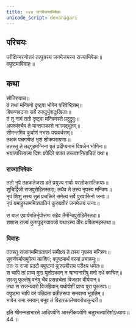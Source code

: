 ```yaml
---  
title: ०४४ जनमेजयाभिषेकः
unicode_script: devanagari
---  
```


## परिचयः

परीक्षिन्मरणोत्तरं तत्पुत्रस्य जनमेजयस्य राज्याभिषेकः॥  
वपुष्टमाविवाहः॥  

## कथा

सौतिरुवाच॥  
तं तथा मन्त्रिणो दृष्ट्वा भोगेन परिवेष्टितम्॥  
विषण्णवदनाः सर्वे रुरुदुर्भृशदुःखिताः॥  
तं तु नागं ततो दृष्ट्वा मन्त्रिणस्ते प्रदुद्रुवुः॥  
अपश्यंश्चैव ते यान्तमाकाशे नागमद्भुतम्॥  
सीमन्तमिव कुर्वाणं नभसः पद्मवर्चसम्॥  
तक्षकं पन्नगश्रेष्ठं भृशं शोकपरायणाः॥  
ततस्तु ते तद्गृहमग्निना वृतं प्रदीप्यमानं विषजेन भोगिनः॥  
भयात्परित्यज्य दिशः प्रपेदिरे पपात तच्चाशनिताडितं यथा॥  

### राज्याभिषेकः
ततो नृपे तक्षकतेजसा हते प्रयुज्य सर्वाः परलोकसत्क्रियाः॥  
शुचिर्द्विजो राजपुरोहितस्तदा; तथैव ते तस्य नृपस्य मन्त्रिणः॥  
नृपं शिशुं तस्य सुतं प्रचक्रिरे समेत्य सर्वे पुरवासिनो जनाः॥  
नृपं यमाहुस्तममित्रघातिनं कुरुप्रवीरं जनमेजयं जनाः॥  

स बाल एवार्यमतिर्नृपोत्तमः सहैव तैर्मन्त्रिपुरोहितैस्तदा॥  
शशास राज्यं कुरुपुङ्गवाग्रजो यथाऽस्य वीरः प्रपितामहस्तथा॥  

### विवाहः
ततस्तु राजानममित्रतापनं समीक्ष्य ते तस्य नृपस्य मन्त्रिणः॥  
सुवर्णवर्माणमुपेत्य काशिपं; वपुष्टमार्थं वरयां प्रचक्रमुः॥  
ततः स राजा प्रददौ वपुष्टमां कुरुप्रवीराय परीक्ष्य धर्मतः॥  
स चापि तां प्राप्य मुदा युतोऽभवन् न चान्यनारीषु मनो दधे क्वचित्॥  
सरःसु फुल्लेषु वनेषु चैव प्रसन्नचेता विजहार वीर्यवान्॥  
तथा स राजन्यवरो विजह्रिवान् यथोर्वशीं प्राप्य पुरा पुरूरवाः॥  
वपुष्टमा चापि वरं पतिव्रता प्रतीतरूपा समवाप्य भूपतिम्॥  
भावेन रामा रमयाम् बभूव तं विहारकालेष्ववरोधसुन्दरी॥  

इति श्रीमन्महाभारते आदिपर्वणि आस्तीकपर्वणि चतुश्चत्वारिंशोऽध्यायः॥  
44 ॥  


